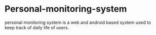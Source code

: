 # Personal-monitoring-system
personal monitoring system is a web and android based system used to keep track of daily life of users.

